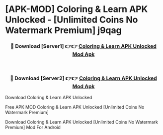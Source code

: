 # [APK-MOD] Coloring & Learn APK Unlocked - [Unlimited Coins No Watermark Premium] j9qag



<div align="center">
<h3>🔴 Download [Server1] 👉👉 <a href="https://momento.my/?title=Coloring_&_Learn_APK_Unlocked">Coloring & Learn APK Unlocked Mod Apk</a></h3><br>

<h3>🔴 Download [Server2] 👉👉 <a href="https://momento.my/?title=Coloring_&_Learn_APK_Unlocked">Coloring & Learn APK Unlocked Mod Apk</a></h3>
</div>



Download Coloring & Learn APK Unlocked 

Free APK MOD Coloring & Learn APK Unlocked [Unlimited Coins No Watermark Premium]

Download Coloring & Learn APK Unlocked [Unlimited Coins No Watermark Premium] Mod For Android

